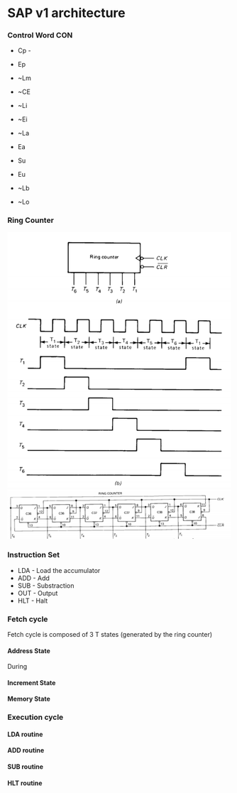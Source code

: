 # SAP v1 architecture

### Control Word CON

* Cp - 
* Ep
* ~Lm
* ~CE

* ~Li
* ~Ei
* ~La
* Ea

* Su
* Eu
* ~Lb
* ~Lo

### Ring Counter
![Symbol and timing signals](img/ring_counter.png "Symbol and timing signals")
![Schematics](img/ring_counter_2.png "Ring counter schematics")

### Instruction Set
* LDA - Load the accumulator
* ADD - Add
* SUB - Substraction
* OUT - Output
* HLT - Halt

### Fetch cycle
Fetch cycle is composed of 3 T states (generated by the ring counter)
#### Address State
During 
#### Increment State
#### Memory State

### Execution cycle
#### LDA routine
#### ADD routine
#### SUB routine
#### HLT routine
